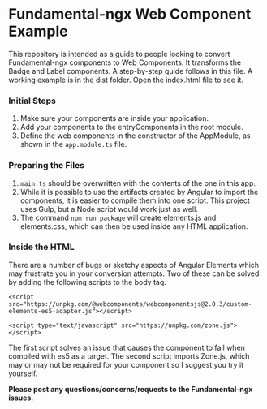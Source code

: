# Fundamental-ngx Web Component Example

This repository is intended as a guide to people looking to convert Fundamental-ngx components to Web Components. It transforms the Badge and Label components. A step-by-step guide follows in this file. A working example is in the dist folder. Open the index.html file to see it.

### Initial Steps

1. Make sure your components are inside your application.
2. Add your components to the entryComponents in the root module.
3. Define the web components in the constructor of the AppModule, as shown in the `app.module.ts` file.

### Preparing the Files

1. `main.ts` should be overwritten with the contents of the one in this app.
2. While it is possible to use the artifacts created by Angular to import the components, it is easier to compile them into one script. This project uses Gulp, but a Node script would work just as well.
3. The command `npm run package` will create elements.js and elements.css, which can then be used inside any HTML application.

### Inside the HTML

There are a number of bugs or sketchy aspects of Angular Elements which may frustrate you in your conversion attempts. Two of these can be solved by adding the following scripts to the body tag.

`<script src="https://unpkg.com/@webcomponents/webcomponentsjs@2.0.3/custom-elements-es5-adapter.js"></script>`

`<script type="text/javascript" src="https://unpkg.com/zone.js"></script>`

The first script solves an issue that causes the component to fail when compiled with es5 as a target. The second script imports Zone.js, which may or may not be required for your component so I suggest you try it yourself.


**Please post any questions/concerns/requests to the Fundamental-ngx issues.**
